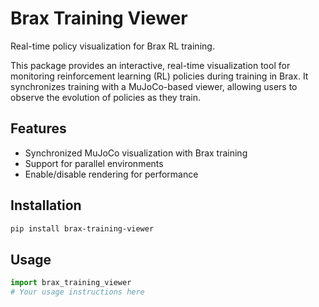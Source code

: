 # Brax Training Viewer

Real-time policy visualization for Brax RL training.

This package provides an interactive, real-time visualization tool for monitoring reinforcement learning (RL) policies during training in Brax. It synchronizes training with a MuJoCo-based viewer, allowing users to observe the evolution of policies as they train.

## Features

- Synchronized MuJoCo visualization with Brax training
- Support for parallel environments
- Enable/disable rendering for performance

## Installation

```bash
pip install brax-training-viewer
```

## Usage

```python
import brax_training_viewer
# Your usage instructions here
```
